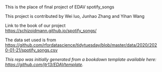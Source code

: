 This is the place of final project of EDAV spotify_songs

This project is contributed by Wei luo, Junhao Zhang and Yihan Wang

Link to the book of our project https://schizoidmann.github.io/spotify_songs/

The data set used is from https://github.com/rfordatascience/tidytuesday/blob/master/data/2020/2020-01-21/spotify_songs.csv 

*This repo was initially generated from a bookdown template available here: https://github.com/jtr13/EDAVtemplate.*	




